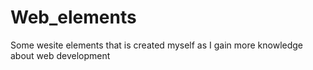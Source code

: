 # Web_elements
Some wesite elements that is created myself as I gain more knowledge about web development
